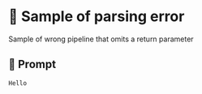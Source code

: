 # 🔴 Sample of parsing error

Sample of wrong pipeline that omits a return parameter

## 💬 Prompt

```
Hello
```
